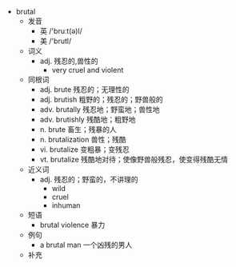 - brutal
  - 发音
    - 英 /'bruːt(ə)l/
    - 美 /'brutl/
  - 词义
    - adj. 残忍的,兽性的
      - very cruel and violent
  - 同根词
    - adj. brute 残忍的；无理性的
    - adj. brutish 粗野的；残忍的；野兽般的
    - adv. brutally 残忍地；野蛮地；兽性地
    - adv. brutishly 残酷地；粗野地
    - n. brute 畜生；残暴的人
    - n. brutalization 兽性；残酷
    - vi. brutalize 变粗暴；变残忍
    - vt. brutalize 残酷地对待；使像野兽般残忍，使变得残酷无情
  - 近义词
    - adj. 残忍的；野蛮的，不讲理的
      - wild
      - cruel
      - inhuman
  - 短语
    - brutal violence 暴力
  - 例句
    - a brutal man 一个凶残的男人
  - 补充